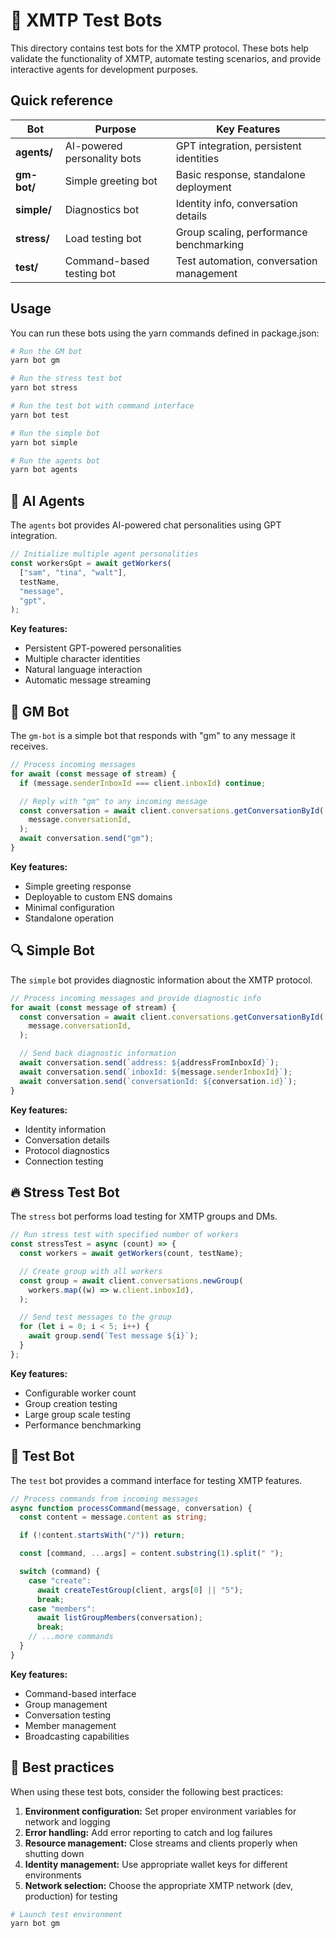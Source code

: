 # 🤖 XMTP Test Bots

This directory contains test bots for the XMTP protocol. These bots help validate the functionality of XMTP, automate testing scenarios, and provide interactive agents for development purposes.

## Quick reference

| Bot         | Purpose                     | Key Features                             |
| ----------- | --------------------------- | ---------------------------------------- |
| **agents/** | AI-powered personality bots | GPT integration, persistent identities   |
| **gm-bot/** | Simple greeting bot         | Basic response, standalone deployment    |
| **simple/** | Diagnostics bot             | Identity info, conversation details      |
| **stress/** | Load testing bot            | Group scaling, performance benchmarking  |
| **test/**   | Command-based testing bot   | Test automation, conversation management |

## Usage

You can run these bots using the yarn commands defined in package.json:

```bash
# Run the GM bot
yarn bot gm

# Run the stress test bot
yarn bot stress

# Run the test bot with command interface
yarn bot test

# Run the simple bot
yarn bot simple

# Run the agents bot
yarn bot agents
```

## 🧠 AI Agents

The `agents` bot provides AI-powered chat personalities using GPT integration.

```typescript
// Initialize multiple agent personalities
const workersGpt = await getWorkers(
  ["sam", "tina", "walt"],
  testName,
  "message",
  "gpt",
);
```

**Key features:**

- Persistent GPT-powered personalities
- Multiple character identities
- Natural language interaction
- Automatic message streaming

## 👋 GM Bot

The `gm-bot` is a simple bot that responds with "gm" to any message it receives.

```typescript
// Process incoming messages
for await (const message of stream) {
  if (message.senderInboxId === client.inboxId) continue;

  // Reply with "gm" to any incoming message
  const conversation = await client.conversations.getConversationById(
    message.conversationId,
  );
  await conversation.send("gm");
}
```

**Key features:**

- Simple greeting response
- Deployable to custom ENS domains
- Minimal configuration
- Standalone operation

## 🔍 Simple Bot

The `simple` bot provides diagnostic information about the XMTP protocol.

```typescript
// Process incoming messages and provide diagnostic info
for await (const message of stream) {
  const conversation = await client.conversations.getConversationById(
    message.conversationId,
  );

  // Send back diagnostic information
  await conversation.send(`address: ${addressFromInboxId}`);
  await conversation.send(`inboxId: ${message.senderInboxId}`);
  await conversation.send(`conversationId: ${conversation.id}`);
}
```

**Key features:**

- Identity information
- Conversation details
- Protocol diagnostics
- Connection testing

## 🔥 Stress Test Bot

The `stress` bot performs load testing for XMTP groups and DMs.

```typescript
// Run stress test with specified number of workers
const stressTest = async (count) => {
  const workers = await getWorkers(count, testName);

  // Create group with all workers
  const group = await client.conversations.newGroup(
    workers.map((w) => w.client.inboxId),
  );

  // Send test messages to the group
  for (let i = 0; i < 5; i++) {
    await group.send(`Test message ${i}`);
  }
};
```

**Key features:**

- Configurable worker count
- Group creation testing
- Large group scale testing
- Performance benchmarking

## 🧪 Test Bot

The `test` bot provides a command interface for testing XMTP features.

```typescript
// Process commands from incoming messages
async function processCommand(message, conversation) {
  const content = message.content as string;

  if (!content.startsWith("/")) return;

  const [command, ...args] = content.substring(1).split(" ");

  switch (command) {
    case "create":
      await createTestGroup(client, args[0] || "5");
      break;
    case "members":
      await listGroupMembers(conversation);
      break;
    // ...more commands
  }
}
```

**Key features:**

- Command-based interface
- Group management
- Conversation testing
- Member management
- Broadcasting capabilities

## 📝 Best practices

When using these test bots, consider the following best practices:

1. **Environment configuration:** Set proper environment variables for network and logging
2. **Error handling:** Add error reporting to catch and log failures
3. **Resource management:** Close streams and clients properly when shutting down
4. **Identity management:** Use appropriate wallet keys for different environments
5. **Network selection:** Choose the appropriate XMTP network (dev, production) for testing

```bash
# Launch test environment
yarn bot gm
```
